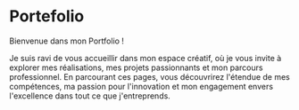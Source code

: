 # Portefolio
Bienvenue dans mon Portfolio !

Je suis ravi de vous accueillir dans mon espace créatif, où je vous invite à explorer mes réalisations, mes projets passionnants et mon parcours professionnel. En parcourant ces pages, vous découvrirez l'étendue de mes compétences, ma passion pour l'innovation et mon engagement envers l'excellence dans tout ce que j'entreprends.
